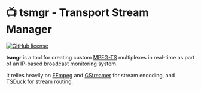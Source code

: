# 📺 tsmgr - Transport Stream Manager

[![GitHub license](https://img.shields.io/github/license/sam210723/tsmgr.svg)](https://github.com/sam210723/tsmgr/blob/master/LICENSE)

**tsmgr** is a tool for creating custom [MPEG-TS](https://en.wikipedia.org/wiki/MPEG_transport_stream) multiplexes in real-time as part of an IP-based broadcast monitoring system.

It relies heavily on [FFmpeg](https://www.ffmpeg.org/) and [GStreamer](https://gstreamer.freedesktop.org/) for stream encoding, and [TSDuck](https://tsduck.io/) for stream routing.
